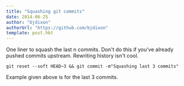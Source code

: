 ```yaml
---
title: "Squashing git commits"
date: 2014-06-25
author: "bjdixon"
authorUrl: "https://github.com/bjdixon"
template: post.hbt
---
```


One liner to squash the last n commits. Don't do this if you've already pushed commits upstream. Rewriting history isn't cool.

    git reset --soft HEAD~3 && git commit -m"Squashing last 3 commits"

Example given above is for the last 3 commits.
